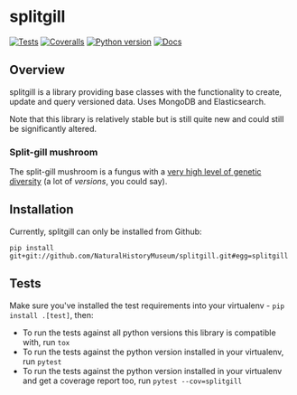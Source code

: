 <!--header-start-->
# splitgill

[![Tests](https://img.shields.io/github/workflow/status/NaturalHistoryMuseum/splitgill/Tests?style=flat-square)](https://github.com/NaturalHistoryMuseum/splitgill/actions/workflows/main.yml)
[![Coveralls](https://img.shields.io/coveralls/github/NaturalHistoryMuseum/splitgill/master?style=flat-square)](https://coveralls.io/github/NaturalHistoryMuseum/splitgill)
[![Python version](https://img.shields.io/badge/python-2.7%20%7C%203.7-blue?style=flat-square)](https://www.python.org/downloads)
[![Docs](https://img.shields.io/readthedocs/splitgill?style=flat-square)](https://splitgill.readthedocs.io)
<!--header-end-->

## Overview
<!--overview-start-->
splitgill is a library providing base classes with the functionality to create, update and query versioned data. Uses MongoDB and Elasticsearch.

Note that this library is relatively stable but is still quite new and could still be significantly altered.

### Split-gill mushroom

The split-gill mushroom is a fungus with a [very high level of genetic diversity](https://doi.org/10.1093/molbev/msv153) (a lot of _versions_, you could say).

<!--overview-end-->

## Installation
<!--installation-start-->
Currently, splitgill can only be installed from Github:
```shell
pip install git+git://github.com/NaturalHistoryMuseum/splitgill.git#egg=splitgill
```
<!--installation-end-->

## Tests
<!--tests-start-->
Make sure you've installed the test requirements into your virtualenv - `pip install .[test]`, then:

 - To run the tests against all python versions this library is compatible with, run `tox`
 - To run the tests against the python version installed in your virtualenv, run `pytest`
 - To run the tests against the python version installed in your virtualenv and get a coverage report too, run `pytest --cov=splitgill`
<!--tests-end-->
